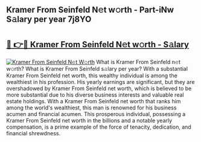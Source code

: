 ## Kramer From Seinfeld N𝚎t w𝚘rth - Part-iNw S𝚊lary per year 7j8YO

# <h2><a href="http://gc00sx.nevu.top/?p=Kramer+From+Seinfeld">🔗 👉🔴 Kramer From Seinfeld N𝚎t w𝚘rth - S𝚊lary</a></h2>

[![Kramer From Seinfeld N𝚎t W𝚘rth](https://i.imgur.com/Oavwk0R.jpeg)](http://gc00sx.nevu.top/?p=Kramer+From+Seinfeld)
What is Kramer From Seinfeld n𝚎t w𝚘rth? What is Kramer From Seinfeld s𝚊lary per year?
With a substantial Kramer From Seinfeld net worth, this wealthy individual is among the wealthiest in his profession. His yearly earnings are significant, but they are overshadowed by Kramer From Seinfeld net worth, which is believed to be more substantial due to his diverse business interests and valuable real estate holdings. With a Kramer From Seinfeld net worth that ranks him among the world's wealthiest, this man is renowned for his business acumen and financial acumen. This prosperous individual, possessing a Kramer From Seinfeld net worth in the billions and a notable yearly compensation, is a prime example of the force of tenacity, dedication, and financial shrewdness.
